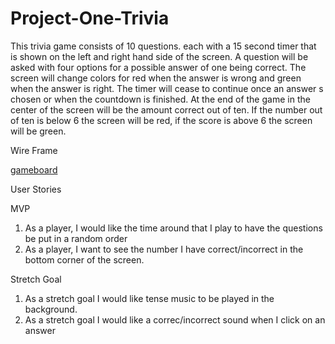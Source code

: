 # Project-One-Trivia

This trivia game consists of 10 questions. each with a 15 second timer that is shown on the left and right hand side of the screen. A question will be asked with four options for a possible answer of one being correct. The screen will change colors for red when the answer is wrong and green when the answer is right. The timer will cease to continue once an answer s chosen or when the countdown is finished. At the end of the game in the center of the screen will be the amount correct out of ten. If the number out of ten is below 6 the screen will be red, if the score is above 6 the screen will be green.

Wire Frame

[gameboard](https://imgur.com/a/vqDbhDA)


User Stories

MVP

1. As a player, I would like the time around that I play to have the questions be put in a random order
2. As a player, I want to see the number I have correct/incorrect in the bottom corner of the screen.



Stretch Goal

1. As a stretch goal I would like tense music to be played in the background.
2. As a stretch goal I would like a correc/incorrect sound when I click on an answer
